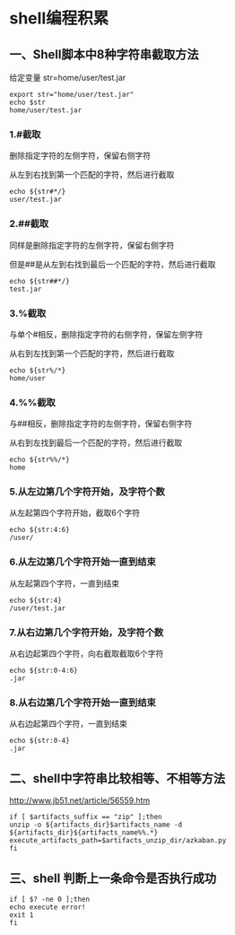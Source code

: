 # shell编程积累

## 一、Shell脚本中8种字符串截取方法

给定变量 str=home/user/test.jar 

```
export str="home/user/test.jar"
echo $str
home/user/test.jar
```

### 1.#截取

删除指定字符的左侧字符，保留右侧字符

从左到右找到第一个匹配的字符，然后进行截取

```
echo ${str#*/}
user/test.jar
```

### 2.##截取

同样是删除指定字符的左侧字符，保留右侧字符

但是##是从左到右找到最后一个匹配的字符，然后进行截取

```
echo ${str##*/}
test.jar
```

### 3.%截取

与单个#相反，删除指定字符的右侧字符，保留左侧字符

从右到左找到第一个匹配的字符，然后进行截取

```
echo ${str%/*}
home/user
```

### 4.%%截取

与##相反，删除指定字符的左侧字符，保留右侧字符

从右到左找到最后一个匹配的字符，然后进行截取

```
echo ${str%%/*}
home
```

### 5.从左边第几个字符开始，及字符个数

从左起第四个字符开始，截取6个字符

```
echo ${str:4:6}
/user/
```

### 6.从左边第几个字符开始一直到结束

从左起第四个字符，一直到结束

```
echo ${str:4}
/user/test.jar
```

### 7.从右边第几个字符开始，及字符个数

从右边起第四个字符，向右截取截取6个字符

```
echo ${str:0-4:6}
.jar
```

### 8.从右边第几个字符开始一直到结束

从右边起第四个字符，一直到结束

```
echo ${str:0-4}
.jar
```

## 二、shell中字符串比较相等、不相等方法

http://www.jb51.net/article/56559.htm

```
if [ $artifacts_suffix == "zip" ];then
unzip -o ${artifacts_dir}$artifacts_name -d ${artifacts_dir}${artifacts_name%%.*}
execute_artifacts_path=$artifacts_unzip_dir/azkaban.py
fi
```

## 三、shell 判断上一条命令是否执行成功

```
if [ $? -ne 0 ];then
echo execute error!
exit 1
fi
```

